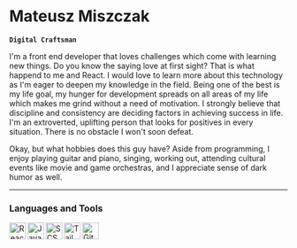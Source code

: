 # Mateusz Miszczak

**`Digital Craftsman`**

I'm a front end developer that loves challenges which come with learning new things. Do you know the saying love at first sight? That is what happend to me and React. I would love to learn more about this technology as I'm eager to deepen my knowledge in the field. Being one of the best is my life goal, my hunger for development spreads on all areas of my life which makes me grind without a need of motivation. I strongly believe that discipline and consistency are deciding factors in achieving success in life. I'm an extroverted, uplifting person that looks for positives in every situation. There is no obstacle I won't soon defeat.

Okay, but what hobbies does this guy have? Aside from programming, I enjoy playing guitar and piano, singing, working out, attending cultural events like movie and game orchestras, and I appreciate sense of dark humor as well.

---

### Languages and Tools

<img align="left" alt="React" width="30px" src="https://camo.githubusercontent.com/27d0b117da00485c56d69aef0fa310a3f8a07abecc8aa15fa38c8b78526c60ac/68747470733a2f2f63646e2e6a7364656c6976722e6e65742f67682f64657669636f6e732f64657669636f6e2f69636f6e732f72656163742f72656163742d6f726967696e616c2e737667" data-canonical-src="https://cdn.jsdelivr.net/gh/devicons/devicon/icons/react/react-original.svg" style="max-width: 100%;">
<img align="left" alt="JavaScript" width="30px" src="https://camo.githubusercontent.com/528e232c728b497080cbf31d2a7e797caa81e402ff81643f79b2c2c395a29f17/68747470733a2f2f63646e2e6a7364656c6976722e6e65742f67682f64657669636f6e732f64657669636f6e2f69636f6e732f6a6176617363726970742f6a6176617363726970742d706c61696e2e737667" data-canonical-src="https://cdn.jsdelivr.net/gh/devicons/devicon/icons/javascript/javascript-plain.svg" style="max-width: 100%;">
<img align="left" alt="SCSS" width="30px" src="![scss](https://github.com/MateuszMiszczak/MateuszMiszczak/assets/98315303/75a518f1-7ac5-4328-a9b5-def96592e2a9)" style="max-width: 100%;">
<img align="left" alt="Tailwind" width="30px" src="![tailwind](https://github.com/MateuszMiszczak/MateuszMiszczak/assets/98315303/b6e614f9-5927-415e-8dd8-11ed426db0bd)" style="max-width: 100%;">
<img align="left" alt="Git" width="30px" src="https://camo.githubusercontent.com/dc9e7e657b4cd5ba7d819d1a9ce61434bd0ddbb94287d7476b186bd783b62279/68747470733a2f2f63646e2e6a7364656c6976722e6e65742f67682f64657669636f6e732f64657669636f6e2f69636f6e732f6769742f6769742d6f726967696e616c2e737667" data-canonical-src="https://cdn.jsdelivr.net/gh/devicons/devicon/icons/git/git-original.svg" style="max-width: 100%;">
<br/>

#
